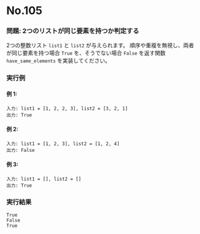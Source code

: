 # No.105

### 問題: 2つのリストが同じ要素を持つか判定する

2つの整数リスト `list1` と `list2` が与えられます。
順序や重複を無視し、両者が同じ要素を持つ場合 `True` を、そうでない場合 `False` を返す関数 `have_same_elements` を実装してください。

### 実行例

#### 例 1:

```
入力: list1 = [1, 2, 2, 3], list2 = [3, 2, 1]
出力: True
```

#### 例 2:

```
入力: list1 = [1, 2, 3], list2 = [1, 2, 4]
出力: False
```

#### 例 3:

```
入力: list1 = [], list2 = []
出力: True
```

### 実行結果

```text
True
False
True
```

